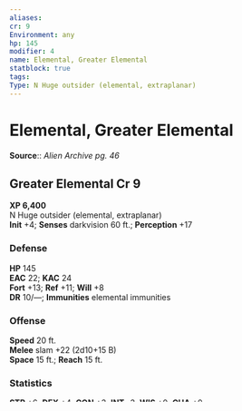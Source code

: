 ```yaml
---
aliases: 
cr: 9
Environment: any
hp: 145
modifier: 4
name: Elemental, Greater Elemental
statblock: true
tags: 
Type: N Huge outsider (elemental, extraplanar)  
---
```


# Elemental, Greater Elemental

**Source**:: _Alien Archive pg. 46_

## Greater Elemental Cr 9

**XP 6,400**  
N Huge outsider (elemental, extraplanar)  
**Init** +4; **Senses** darkvision 60 ft.; **Perception** +17  

### Defense

**HP** 145  
**EAC** 22; **KAC** 24  
**Fort** +13; **Ref** +11; **Will** +8  
**DR** 10/—; **Immunities** elemental immunities  

### Offense

**Speed** 20 ft.  
**Melee** slam +22 (2d10+15 B)  
**Space** 15 ft.; **Reach** 15 ft.

### Statistics

**STR** +6; **DEX** +4; **CON** +3; **INT** -3; **WIS** +0; **CHA** +0  
**Skills** Acrobatics +17, Athletics +17

### Ecology

**Environment** any  
**Organization** any

## Extra Content

The following extra content was found for this creature:  
\- Air Elemental (Elemental) Graft Template  
\- Earth Elemental (Elemental) Graft Template  
\- Fire Elemental (Elemental) Graft Template  
\- Water Elemental (Elemental) Graft Template  
\- Elemental (Creature Subtype) Graft Template  
\- Ice Elemental (Elemental) Graft Template  
\- Lightning Elemental (Elemental) Graft Template  
\- Magma Elemental (Elemental) Graft Template  

Site Owner: Rose-Winds LLC (Blake Davis)
